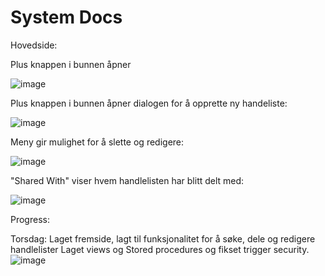 # System Docs


Hovedside:

Plus knappen i bunnen åpner 

![image](https://github.com/ArvidWedtstein/Fagproove/assets/71834553/4e82186a-2884-4f60-b65d-cc0ead31f5e2)

Plus knappen i bunnen åpner dialogen for å opprette ny handeliste:

![image](https://github.com/ArvidWedtstein/Fagproove/assets/71834553/3d3c4021-1cab-4e9c-abe9-bd5cb37ca458)


Meny gir mulighet for å slette og redigere:

![image](https://github.com/ArvidWedtstein/Fagproove/assets/71834553/0695db3f-fac6-4d3b-83f2-e5713aad82de)


"Shared With" viser hvem handlelisten har blitt delt med:

![image](https://github.com/ArvidWedtstein/Fagproove/assets/71834553/3fe82d22-c7a0-49a8-aea9-76bc325bc5b8)

Progress:

Torsdag:
Laget fremside, lagt til funksjonalitet for å søke, dele og redigere handlelister
Laget views og Stored procedures og fikset trigger security.
![image](https://github.com/ArvidWedtstein/Fagproove/assets/71834553/78b5664b-766b-4d11-add8-0d4aba1846ad)
